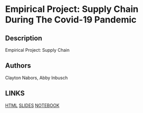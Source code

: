 # Empirical Project: Supply Chain During The Covid-19 Pandemic

## Description 
Empirical Project: Supply Chain

## Authors
Clayton Nabors, Abby Inbusch

## LINKS
[HTML](https://github.com/claytonnabors/EconGrowthUG-Fall-2022-The-Slipping-of-Shipping-Supply-Chain/blob/main/ECON%204362%20Empirical%20Project%20(Final).html) [SLIDES](https://github.com/claytonnabors/EconGrowthUG-Fall-2022-The-Slipping-of-Shipping-Supply-Chain/blob/main/ECON%204362%20Empirical%20Project%20(Final).slides.html) [NOTEBOOK](https://github.com/claytonnabors/EconGrowthUG-Fall-2022-The-Slipping-of-Shipping-Supply-Chain/blob/main/ECON%204362%20Empirical%20Project%20(Final).ipynb)

